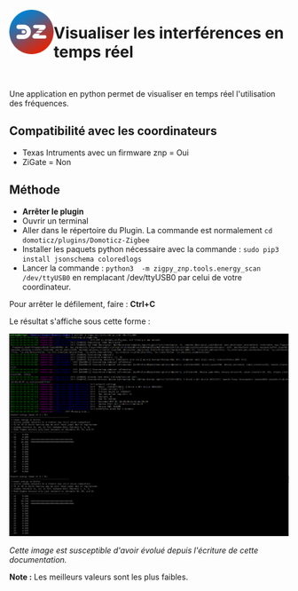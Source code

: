 <a href="Home.md"><img align="left" width="80" height="80" src="../Images/logo_Z4D.png" alt="Logo"></a>

# Visualiser les interférences en temps réel

</br>

Une application en python permet de visualiser en temps réel l'utilisation des fréquences.

## Compatibilité avec les coordinateurs

* Texas Intruments avec un firmware znp = Oui
* ZiGate = Non

## Méthode

* __Arrêter le plugin__
* Ouvrir un terminal
* Aller dans le répertoire du Plugin. La commande est normalement <code>cd domoticz/plugins/Domoticz-Zigbee</code>
* Installer les paquets python nécessaire avec la commande : `sudo pip3 install jsonschema coloredlogs`
* Lancer la commande : `python3  -m zigpy_znp.tools.energy_scan /dev/ttyUSB0` en remplacant /dev/ttyUSB0 par celui de votre coordinateur.

Pour arrêter le défilement, faire : __Ctrl+C__

Le résultat s'affiche sous cette forme :

![Network Toplogy](../Images/real-time-topology.png)

*Cette image est susceptible d'avoir évolué depuis l'écriture de cette documentation.*

__Note :__ Les meilleurs valeurs sont les plus faibles.

